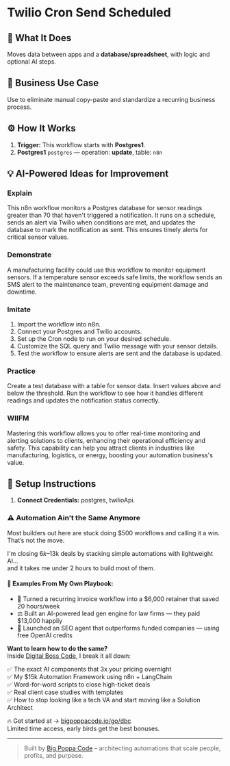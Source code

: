 # Twilio Cron Send Scheduled
## 🚀 What It Does
Moves data between apps and a **database/spreadsheet**, with logic and optional AI steps.

## 💼 Business Use Case
Use to eliminate manual copy-paste and standardize a recurring business process.

## ⚙️ How It Works
1. **Trigger:** This workflow starts with **Postgres1**.
2. **Postgres1** `postgres` — operation: **update**, table: `n8n`

## 💡 AI-Powered Ideas for Improvement
### Explain
This n8n workflow monitors a Postgres database for sensor readings greater than 70 that haven't triggered a notification. It runs on a schedule, sends an alert via Twilio when conditions are met, and updates the database to mark the notification as sent. This ensures timely alerts for critical sensor values.

### Demonstrate
A manufacturing facility could use this workflow to monitor equipment sensors. If a temperature sensor exceeds safe limits, the workflow sends an SMS alert to the maintenance team, preventing equipment damage and downtime.

### Imitate
1. Import the workflow into n8n.
2. Connect your Postgres and Twilio accounts.
3. Set up the Cron node to run on your desired schedule.
4. Customize the SQL query and Twilio message with your sensor details.
5. Test the workflow to ensure alerts are sent and the database is updated.

### Practice
Create a test database with a table for sensor data. Insert values above and below the threshold. Run the workflow to see how it handles different readings and updates the notification status correctly.

### WIIFM
Mastering this workflow allows you to offer real-time monitoring and alerting solutions to clients, enhancing their operational efficiency and safety. This capability can help you attract clients in industries like manufacturing, logistics, or energy, boosting your automation business's value.

## 🔧 Setup Instructions
1. **Connect Credentials:** postgres, twilioApi.

### ⚠️ Automation Ain’t the Same Anymore

Most builders out here are stuck doing $500 workflows and calling it a win.  
That’s not the move.  

I'm closing $6k–$13k deals by stacking simple automations with lightweight AI...  
and it takes me under 2 hours to build most of them.

#### 🧠 Examples From My Own Playbook:
- 🔁 Turned a recurring invoice workflow into a $6,000 retainer that saved 20 hours/week  
- ⚖️ Built an AI-powered lead gen engine for law firms — they paid $13,000 happily  
- 🚀 Launched an SEO agent that outperforms funded companies — using free OpenAI credits  

**Want to learn how to do the same?**  
Inside [Digital Boss Code](https://bigpoppacode.io/go/dbc), I break it all down:

✅ The exact AI components that 3x your pricing overnight  
✅ My $15k Automation Framework using n8n + LangChain  
✅ Word-for-word scripts to close high-ticket deals  
✅ Real client case studies with templates  
✅ How to stop looking like a tech VA and start moving like a Solution Architect  

🔥 Get started at → [bigpoppacode.io/go/dbc](https://bigpoppacode.io/go/dbc)  
Limited time access, early birds get the best bonuses.

---
> Built by [Big Poppa Code](https://bigpoppacode.io) – architecting automations that scale people, profits, and purpose.
